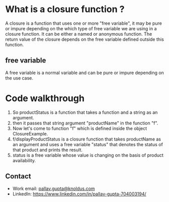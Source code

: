 # What is a closure function ?

A closure is a function that uses one or more "free variable", it may be pure or impure depending on the which type of free variable we are using in a closure function. 
It can be either a named or anonymous function. The return value of the closure depends on the free variable defined outside this function.

## free variable

A free variable is a normal variable and can be pure or impure depending on the use case.

# Code walkthrough

1. So productStatus is a function that takes a function and a string as an argument.
2. then it passes that string argument "productName" in the function "f".
3. Now let's come to function "f" which is defined inside the object ClosureExample.
4. f/displayProductStatus is a closure function that takes productName as an argument and uses a free variable "status" that denotes the status of that product and prints the result.
5. status is a free variable whose value is changing on the basis of product availability.

## Contact

- Work email: pallav.gupta@knoldus.com
- LinkedIn: https://www.linkedin.com/in/pallav-gupta-704003194/
